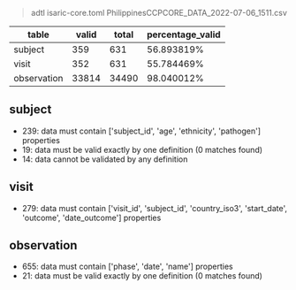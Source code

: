 >adtl isaric-core.toml PhilippinesCCPCORE_DATA_2022-07-06_1511.csv

|table          |valid  |total  |percentage_valid|
|---------------|-------|-------|----------------|
|subject        |359    |631    |56.893819% |
|visit          |352    |631    |55.784469% |
|observation    |33814  |34490  |98.040012% |

## subject

* 239: data must contain ['subject_id', 'age', 'ethnicity', 'pathogen'] properties
* 19: data must be valid exactly by one definition (0 matches found)
* 14: data cannot be validated by any definition

## visit

* 279: data must contain ['visit_id', 'subject_id', 'country_iso3', 'start_date', 'outcome', 'date_outcome'] properties

## observation

* 655: data must contain ['phase', 'date', 'name'] properties
* 21: data must be valid exactly by one definition (0 matches found)
